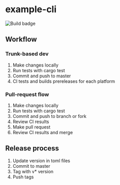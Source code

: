 # example-cli

![Build badge](https://github.com/cmsd2/example-cli/workflows/Rust/badge.svg)

## Workflow

### Trunk-based dev

1. Make changes locally
2. Run tests with cargo test
3. Commit and push to master
4. CI tests and builds prereleases for each platform

### Pull-request flow

1. Make changes locally
2. Run tests with cargo test
3. Commit and push to branch or fork
4. Review CI results
5. Make pull request
6. Review CI results and merge

## Release process

1. Update version in toml files
2. Commit to master
3. Tag with v* version
4. Push tags
